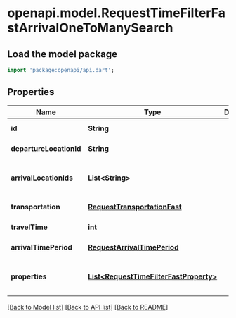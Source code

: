 # openapi.model.RequestTimeFilterFastArrivalOneToManySearch

## Load the model package
```dart
import 'package:openapi/api.dart';
```

## Properties
Name | Type | Description | Notes
------------ | ------------- | ------------- | -------------
**id** | **String** |  | [default to null]
**departureLocationId** | **String** |  | [default to null]
**arrivalLocationIds** | **List&lt;String&gt;** |  | [default to const []]
**transportation** | [**RequestTransportationFast**](RequestTransportationFast.md) |  | [default to null]
**travelTime** | **int** |  | [default to null]
**arrivalTimePeriod** | [**RequestArrivalTimePeriod**](RequestArrivalTimePeriod.md) |  | [default to null]
**properties** | [**List&lt;RequestTimeFilterFastProperty&gt;**](RequestTimeFilterFastProperty.md) |  | [default to const []]

[[Back to Model list]](../README.md#documentation-for-models) [[Back to API list]](../README.md#documentation-for-api-endpoints) [[Back to README]](../README.md)


